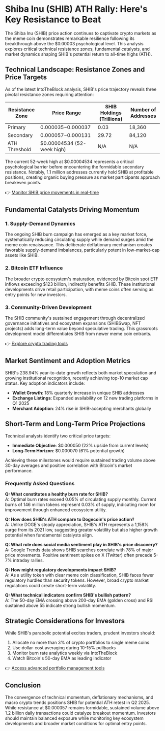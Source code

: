 # Shiba Inu (SHIB) ATH Rally: Here's Key Resistance to Beat

The Shiba Inu (SHIB) price action continues to captivate crypto markets as the meme coin demonstrates remarkable resilience following its breakthrough above the $0.00003 psychological level. This analysis explores critical technical resistance zones, fundamental catalysts, and market dynamics shaping SHIB's potential return to all-time highs (ATH).

## Technical Landscape: Resistance Zones and Price Targets

As of the latest IntoTheBlock analysis, SHIB's price trajectory reveals three pivotal resistance zones requiring attention:

| Resistance Zone | Price Range       | SHIB Holdings (Trillions) | Number of Addresses |
|------------------|------------------|----------------------------|---------------------|
| Primary          | $0.000035-$0.000037 | 0.03                       | 18,360              |
| Secondary        | $0.000057-$0.000131 | 29.72                      | 84,120              |
| ATH Threshold    | $0.00004534 (52-week high) | N/A                      | N/A                 |

The current 52-week high at $0.00004534 represents a critical psychological barrier before encountering the formidable secondary resistance. Notably, 1.1 million addresses currently hold SHIB at profitable positions, creating organic buying pressure as market participants approach breakeven points.

👉 [Monitor SHIB price movements in real-time](https://bit.ly/okx-bonus)

## Fundamental Catalysts Driving Momentum

### 1. Supply-Demand Dynamics

The ongoing SHIB burn campaign has emerged as a key market force, systematically reducing circulating supply while demand surges amid the meme coin renaissance. This deliberate deflationary mechanism creates favorable supply-demand imbalances, particularly potent in low-market-cap assets like SHIB.

### 2. Bitcoin ETF Influence

The broader crypto ecosystem's maturation, evidenced by Bitcoin spot ETF inflows exceeding $123 billion, indirectly benefits SHIB. These institutional developments drive retail participation, with meme coins often serving as entry points for new investors.

### 3. Community-Driven Development

The SHIB community's sustained engagement through decentralized governance initiatives and ecosystem expansions (SHIBSwap, NFT projects) adds long-term value beyond speculative trading. This grassroots development model differentiates SHIB from newer meme coin entrants.

👉 [Explore crypto trading tools](https://bit.ly/okx-bonus)

## Market Sentiment and Adoption Metrics

SHIB's 238.94% year-to-date growth reflects both market speculation and growing institutional recognition, recently achieving top-10 market cap status. Key adoption indicators include:

- **Wallet Growth**: 18% quarterly increase in unique SHIB addresses
- **Exchange Listings**: Expanded availability on 12 new trading platforms in Q1 2025
- **Merchant Adoption**: 24% rise in SHIB-accepting merchants globally

## Short-Term and Long-Term Price Projections

Technical analysts identify two critical price targets:
- **Immediate Objective**: $0.000050 (22% upside from current levels)
- **Long-Term Horizon**: $0.000070 (61% potential growth)

Achieving these milestones would require sustained trading volume above 30-day averages and positive correlation with Bitcoin's market performance.

### Frequently Asked Questions

**Q: What constitutes a healthy burn rate for SHIB?**  
A: Optimal burn rates exceed 0.05% of circulating supply monthly. Current burns of 146 million tokens represent 0.03% of supply, indicating room for improvement through enhanced ecosystem utility.

**Q: How does SHIB's ATH compare to Dogecoin's price action?**  
A: Unlike DOGE's steady appreciation, SHIB's ATH represents a 1,158% surge from its 2021 low, suggesting greater volatility but also higher growth potential when fundamental catalysts align.

**Q: What role does social media sentiment play in SHIB's price discovery?**  
A: Google Trends data shows SHIB searches correlate with 78% of major price movements. Positive sentiment spikes on X (Twitter) often precede 5-7% intraday rallies.

**Q: How might regulatory developments impact SHIB?**  
A: As a utility token with clear meme coin classification, SHIB faces fewer regulatory hurdles than security tokens. However, broad crypto market regulations could create short-term volatility.

**Q: What technical indicators confirm SHIB's bullish pattern?**  
A: The 50-day EMA crossing above 200-day EMA (golden cross) and RSI sustained above 55 indicate strong bullish momentum.

## Strategic Considerations for Investors

While SHIB's parabolic potential excites traders, prudent investors should:
1. Allocate no more than 3% of crypto portfolios to single meme coins
2. Use dollar-cost averaging during 10-15% pullbacks
3. Monitor burn rate analytics weekly via IntoTheBlock
4. Watch Bitcoin's 50-day EMA as leading indicator

👉 [Access advanced portfolio management tools](https://bit.ly/okx-bonus)

## Conclusion

The convergence of technical momentum, deflationary mechanisms, and macro crypto trends positions SHIB for potential ATH retest in Q2 2025. While resistance at $0.000057 remains formidable, sustained volume above 1.2 billion daily transactions could catalyze breakout momentum. Investors should maintain balanced exposure while monitoring key ecosystem developments and broader market conditions for optimal entry points.